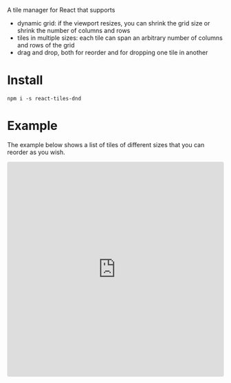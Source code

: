 A tile manager for React that supports

- dynamic grid: if the viewport resizes, you can shrink the grid size or shrink the number of columns and rows
- tiles in multiple sizes: each tile can span an arbitrary number of columns and rows of the grid
- drag and drop, both for reorder and for dropping one tile in another

# Install

```
npm i -s react-tiles-dnd
```

# Example

The example below shows a list of tiles of different sizes that you can reorder as you wish.

<iframe src="https://codesandbox.io/embed/fast-surf-bd0ly?fontsize=14&hidenavigation=1&theme=dark&view=preview"
     style="width:100%; height:500px; border:0; border-radius: 4px; overflow:hidden;"
     title="react-tiles-dnd-responsive"
     allow="accelerometer; ambient-light-sensor; camera; encrypted-media; geolocation; gyroscope; hid; microphone; midi; payment; usb; vr; xr-spatial-tracking"
     sandbox="allow-forms allow-modals allow-popups allow-presentation allow-same-origin allow-scripts"
   ></iframe>
